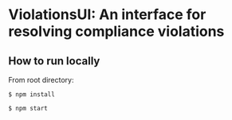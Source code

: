 # ViolationsUI: An interface for resolving compliance violations

## How to run locally
From root directory:

`$ npm install`

`$ npm start`
